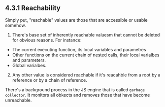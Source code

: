 ## 4.3.1 Reachability

Simply put, "reachable" values are those that are accessible or usable somehow.

1. There's base set of inherently reachable valuesm that cannot be deleted for obvious reasons.
   For instance:

- The current executing function, its local variables and parametres
- Other functions on the current chain of nested calls, their local varialbes and parameters.
- Global varialbes.

2. Any other value is considered reachable if it's reacahble from a root by a reference or by a chain of reference.

There's a background process in the JS engine that is called `garbage collector`.
It monitors all obkects and removes those that have become unreachable.
